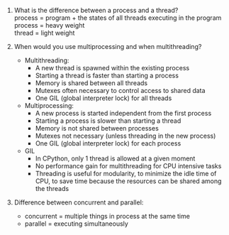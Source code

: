 1. What is the difference between a process and a thread?  
process = program + the states of all threads executing in the program  
process = heavy weight  
thread = light weight 

2. When would you use multiprocessing  and when multithreading?
    - Multithreading:
        * A new thread is spawned within the existing process
        * Starting a thread is faster than starting a process
        * Memory is shared between all threads
        * Mutexes often necessary to control access to shared data
        * One GIL (global interpreter lock) for all threads
    - Multiprocessing:
        * A new process is started independent from the first process
        * Starting a process is slower than starting a thread
        * Memory is not shared between processes
        * Mutexes not necessary (unless threading in the new process)
        * One GIL (global interpreter lock) for each process
    - GIL
        * In CPython, only 1 thread is allowed at a given moment
        * No performance gain for multithreading for CPU intensive tasks
        * Threading is useful for modularity, to minimize the idle time of CPU, to save time because the resources can be shared among the threads

3. Difference between concurrent and parallel:
    * concurrent = multiple things in process at the same time
    * parallel = executing simultaneously
